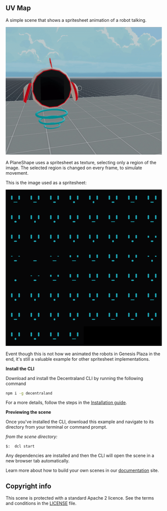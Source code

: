 ## UV Map

A simple scene that shows a spritesheet animation of a robot talking.

![](screenshot/screenshot.gif)

A PlaneShape uses a spritesheet as texture, selecting only a region of the image. The selected region is changed on every frame, to simulate movement.

This is the image used as a spritesheet:

![](images/robotTalking.png)

Event though this is not how we animated the robots in Genesis Plaza in the end, it's still a valuable example for other spritesheet implementations.

**Install the CLI**

Download and install the Decentraland CLI by running the following command

```bash
npm i -g decentraland
```

For a more details, follow the steps in the [Installation guide](https://docs.decentraland.org/documentation/installation-guide/).

**Previewing the scene**

Once you've installed the CLI, download this example and navigate to its directory from your terminal or command prompt.

_from the scene directory:_

```
$:  dcl start
```

Any dependencies are installed and then the CLI will open the scene in a new browser tab automatically.

Learn more about how to build your own scenes in our [documentation](https://docs.decentraland.org/) site.

## Copyright info

This scene is protected with a standard Apache 2 licence. See the terms and conditions in the [LICENSE](/LICENSE) file.
